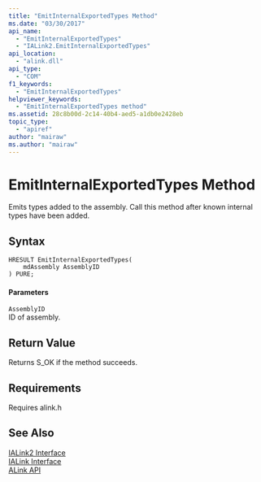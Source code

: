 ```yaml
---
title: "EmitInternalExportedTypes Method"
ms.date: "03/30/2017"
api_name: 
  - "EmitInternalExportedTypes"
  - "IALink2.EmitInternalExportedTypes"
api_location: 
  - "alink.dll"
api_type: 
  - "COM"
f1_keywords: 
  - "EmitInternalExportedTypes"
helpviewer_keywords: 
  - "EmitInternalExportedTypes method"
ms.assetid: 28c8b00d-2c14-40b4-aed5-a1db0e2428eb
topic_type: 
  - "apiref"
author: "mairaw"
ms.author: "mairaw"
---
```

# EmitInternalExportedTypes Method
Emits types added to the assembly. Call this method after known internal types have been added.  
  
## Syntax  
  
```  
HRESULT EmitInternalExportedTypes(  
    mdAssembly AssemblyID  
) PURE;  
```  
  
#### Parameters  
 `AssemblyID`  
 ID of assembly.  
  
## Return Value  
 Returns S_OK if the method succeeds.  
  
## Requirements  
 Requires alink.h  
  
## See Also  
 [IALink2 Interface](../../../../docs/framework/unmanaged-api/alink/ialink2-interface.md)  
 [IALink Interface](../../../../docs/framework/unmanaged-api/alink/ialink-interface.md)  
 [ALink API](../../../../docs/framework/unmanaged-api/alink/index.md)
